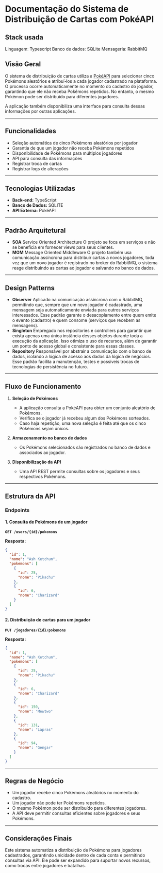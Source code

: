 # Documentação do Sistema de Distribuição de Cartas com PokéAPI

## Stack usada

Linguagem: Typescript
Banco de dados: SQLite
Mensageria: RabbitMQ


## Visão Geral
O sistema de distribuição de cartas utiliza a [PokéAPI](https://pokeapi.co/) para selecionar cinco Pokémons aleatórios e atribuí-los a cada jogador cadastrado na plataforma. O processo ocorre automaticamente no momento do cadastro do jogador, garantindo que ele não receba Pokémons repetidos. No entanto, o mesmo Pokémon pode ser distribuído para diferentes jogadores. 

A aplicação também disponibiliza uma interface para consulta dessas informações por outras aplicações.

---

## Funcionalidades
- Seleção automática de cinco Pokémons aleatórios por jogador
- Garantia de que um jogador não receba Pokémons repetidos
- Disponibilidade de Pokémons para múltiplos jogadores
- API para consulta das informações
- Registrar troca de cartas
- Registrar logs de alterações

---

## Tecnologias Utilizadas
- **Back-end:** TypeScript
- **Banco de Dados:** SQLITE
- **API Externa:** PokéAPI

---

## Padrão Arquitetural
- **SOA** Service Oriented Architecture
    O projeto se foca em serviços e não se beneficia em fornecer views para seus clientes.
- **MOM** Message Oriented Middleware
    O projeto também usa comunicação assíncrona para distribuir cartas a novos jogadores, toda vez que um novo jogador é registrado no broker do RabbitMQ, o sistema reage distribuindo as cartas ao jogador e salvando no banco de dados.

---
## Design Patterns
- **Observer** Aplicado na comunicação assíncrona com o RabbitMQ, permitindo que, sempre que um novo jogador é cadastrado, uma mensagem seja automaticamente enviada para outros serviços interessados. Esse padrão garante o desacoplamento entre quem emite o evento (cadastro) e quem consome (serviços que recebem as mensagens).
- **Singleton** Empregado nos repositories e controllers para garantir que exista apenas uma única instância desses objetos durante toda a execução da aplicação. Isso otimiza o uso de recursos, além de garantir um ponto de acesso global e consistente para essas classes.
- **Repository** Responsável por abstrair a comunicação com o banco de dados, isolando a lógica de acesso aos dados da lógica de negócios. Esse padrão facilita a manutenção, testes e possíveis trocas de tecnologias de persistência no futuro.

---
## Fluxo de Funcionamento
   
1. **Seleção de Pokémons**
   - A aplicação consulta a PokéAPI para obter um conjunto aleatório de Pokémons.
   - Verifica se o jogador já recebeu algum dos Pokémons sorteados.
   - Caso haja repetição, uma nova seleção é feita até que os cinco Pokémons sejam únicos.
   
2. **Armazenamento no banco de dados**
   - Os Pokémons selecionados são registrados no banco de dados e associados ao jogador.
   
3. **Disponibilização da API**
   - Uma API REST permite consultas sobre os jogadores e seus respectivos Pokémons.
   
---

## Estrutura da API

### **Endpoints**


#### **1. Consulta de Pokémons de um jogador**
**`GET /users/{id}/pokemons`**


**Resposta:**
```json
{
  "id": 1,
  "nome": "Ash Ketchum",
  "pokemons": [
    {
      "id": 25,
      "nome": "Pikachu"
    },
    {
      "id": 6,
      "nome": "Charizard"
    }
  ]
}
```
#### **2. Distribuição de cartas para um jogador**
**`PUT /jogadores/{id}/pokemons`**

**Resposta:**
```json
{
  "id": 1,
  "nome": "Ash Ketchum",
  "pokemons": [
    {
      "id": 25,
      "nome": "Pikachu"
    },
    {
      "id": 6,
      "nome": "Charizard"
    },
    {
      "id": 150,
      "nome": "Mewtwo"
    },
    {
      "id": 131,
      "nome": "Lapras"
    },
    {
      "id": 94,
      "nome": "Gengar"
    }
  ]
}

```
---

## Regras de Negócio
- Um jogador recebe cinco Pokémons aleatórios no momento do cadastro.
- Um jogador não pode ter Pokémons repetidos.
- O mesmo Pokémon pode ser distribuído para diferentes jogadores.
- A API deve permitir consultas eficientes sobre jogadores e seus Pokémons.

---

## Considerações Finais
Este sistema automatiza a distribuição de Pokémons para jogadores cadastrados, garantindo unicidade dentro de cada conta e permitindo consultas via API. Ele pode ser expandido para suportar novos recursos, como trocas entre jogadores e batalhas.
